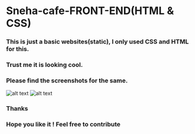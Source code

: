 # Sneha-cafe-FRONT-END(HTML & CSS)

### This is just a basic websites(static), I only used CSS and HTML for this.

### Trust me it is looking cool.

### Please find the screenshots for the same.

![alt text](https://github.com/kavyanshpandey/Sneha-cafe-FRONT-END/blob/master/images/pic1.png)
![alt text](https://github.com/kavyanshpandey/Sneha-cafe-FRONT-END/blob/master/images/pic2.png)

### Thanks
### Hope you like it ! Feel free to contribute
